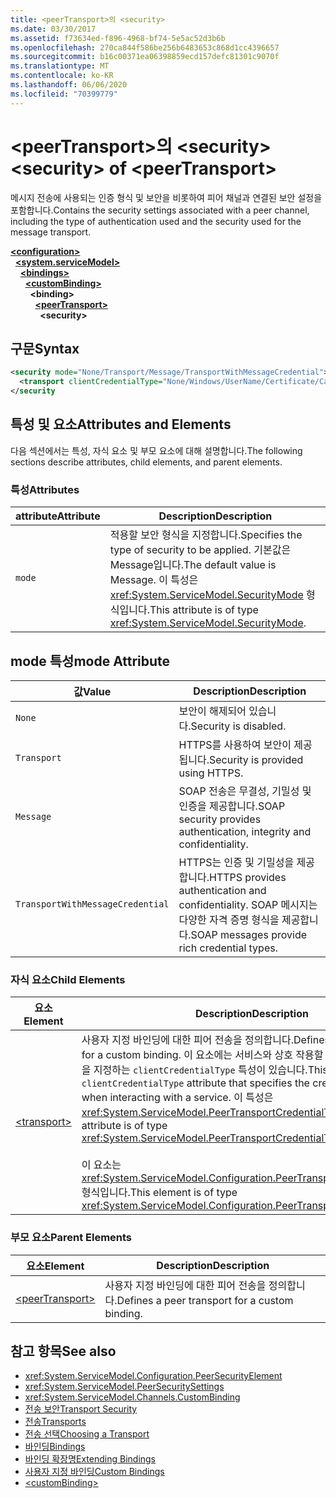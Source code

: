 ```yaml
---
title: <peerTransport>의 <security>
ms.date: 03/30/2017
ms.assetid: f73634ed-f896-4968-bf74-5e5ac52d3b6b
ms.openlocfilehash: 270ca844f586be256b6483653c868d1cc4396657
ms.sourcegitcommit: b16c00371ea06398859ecd157defc81301c9070f
ms.translationtype: MT
ms.contentlocale: ko-KR
ms.lasthandoff: 06/06/2020
ms.locfileid: "70399779"
---
```

# <a name="security-of-peertransport"></a><span data-ttu-id="e244d-102">\<peerTransport>의 \<security></span><span class="sxs-lookup"><span data-stu-id="e244d-102">\<security> of \<peerTransport></span></span>
<span data-ttu-id="e244d-103">메시지 전송에 사용되는 인증 형식 및 보안을 비롯하여 피어 채널과 연결된 보안 설정을 포함합니다.</span><span class="sxs-lookup"><span data-stu-id="e244d-103">Contains the security settings associated with a peer channel, including the type of authentication used and the security used for the message transport.</span></span>  
  
[**\<configuration>**](../configuration-element.md)\
&nbsp;&nbsp;[**\<system.serviceModel>**](system-servicemodel.md)\
&nbsp;&nbsp;&nbsp;&nbsp;[**\<bindings>**](bindings.md)\
&nbsp;&nbsp;&nbsp;&nbsp;&nbsp;&nbsp;[**\<customBinding>**](custombinding.md)\
&nbsp;&nbsp;&nbsp;&nbsp;&nbsp;&nbsp;&nbsp;&nbsp;**\<binding>**\
&nbsp;&nbsp;&nbsp;&nbsp;&nbsp;&nbsp;&nbsp;&nbsp;&nbsp;&nbsp;[**\<peerTransport>**](peertransport.md)\
&nbsp;&nbsp;&nbsp;&nbsp;&nbsp;&nbsp;&nbsp;&nbsp;&nbsp;&nbsp;&nbsp;&nbsp;**\<security>**  
  
## <a name="syntax"></a><span data-ttu-id="e244d-104">구문</span><span class="sxs-lookup"><span data-stu-id="e244d-104">Syntax</span></span>  
  
```xml  
<security mode="None/Transport/Message/TransportWithMessageCredential">
  <transport clientCredentialType="None/Windows/UserName/Certificate/CardSpace" />
</security
```  
  
## <a name="attributes-and-elements"></a><span data-ttu-id="e244d-105">특성 및 요소</span><span class="sxs-lookup"><span data-stu-id="e244d-105">Attributes and Elements</span></span>  
 <span data-ttu-id="e244d-106">다음 섹션에서는 특성, 자식 요소 및 부모 요소에 대해 설명합니다.</span><span class="sxs-lookup"><span data-stu-id="e244d-106">The following sections describe attributes, child elements, and parent elements.</span></span>  
  
### <a name="attributes"></a><span data-ttu-id="e244d-107">특성</span><span class="sxs-lookup"><span data-stu-id="e244d-107">Attributes</span></span>  
  
|<span data-ttu-id="e244d-108">attribute</span><span class="sxs-lookup"><span data-stu-id="e244d-108">Attribute</span></span>|<span data-ttu-id="e244d-109">Description</span><span class="sxs-lookup"><span data-stu-id="e244d-109">Description</span></span>|  
|---------------|-----------------|  
|`mode`|<span data-ttu-id="e244d-110">적용할 보안 형식을 지정합니다.</span><span class="sxs-lookup"><span data-stu-id="e244d-110">Specifies the type of security to be applied.</span></span> <span data-ttu-id="e244d-111">기본값은 Message입니다.</span><span class="sxs-lookup"><span data-stu-id="e244d-111">The default value is Message.</span></span> <span data-ttu-id="e244d-112">이 특성은 <xref:System.ServiceModel.SecurityMode> 형식입니다.</span><span class="sxs-lookup"><span data-stu-id="e244d-112">This attribute is of type <xref:System.ServiceModel.SecurityMode>.</span></span>|  
  
## <a name="mode-attribute"></a><span data-ttu-id="e244d-113">mode 특성</span><span class="sxs-lookup"><span data-stu-id="e244d-113">mode Attribute</span></span>  
  
|<span data-ttu-id="e244d-114">값</span><span class="sxs-lookup"><span data-stu-id="e244d-114">Value</span></span>|<span data-ttu-id="e244d-115">Description</span><span class="sxs-lookup"><span data-stu-id="e244d-115">Description</span></span>|  
|-----------|-----------------|  
|`None`|<span data-ttu-id="e244d-116">보안이 해제되어 있습니다.</span><span class="sxs-lookup"><span data-stu-id="e244d-116">Security is disabled.</span></span>|  
|`Transport`|<span data-ttu-id="e244d-117">HTTPS를 사용하여 보안이 제공됩니다.</span><span class="sxs-lookup"><span data-stu-id="e244d-117">Security is provided using HTTPS.</span></span>|  
|`Message`|<span data-ttu-id="e244d-118">SOAP 전송은 무결성, 기밀성 및 인증을 제공합니다.</span><span class="sxs-lookup"><span data-stu-id="e244d-118">SOAP security provides authentication, integrity and confidentiality.</span></span>|  
|`TransportWithMessageCredential`|<span data-ttu-id="e244d-119">HTTPS는 인증 및 기밀성을 제공합니다.</span><span class="sxs-lookup"><span data-stu-id="e244d-119">HTTPS provides authentication and confidentiality.</span></span> <span data-ttu-id="e244d-120">SOAP 메시지는 다양한 자격 증명 형식을 제공합니다.</span><span class="sxs-lookup"><span data-stu-id="e244d-120">SOAP messages provide rich credential types.</span></span>|  
  
### <a name="child-elements"></a><span data-ttu-id="e244d-121">자식 요소</span><span class="sxs-lookup"><span data-stu-id="e244d-121">Child Elements</span></span>  
  
|<span data-ttu-id="e244d-122">요소</span><span class="sxs-lookup"><span data-stu-id="e244d-122">Element</span></span>|<span data-ttu-id="e244d-123">Description</span><span class="sxs-lookup"><span data-stu-id="e244d-123">Description</span></span>|  
|-------------|-----------------|  
|[\<transport>](transport-of-peertransport.md)|<span data-ttu-id="e244d-124">사용자 지정 바인딩에 대한 피어 전송을 정의합니다.</span><span class="sxs-lookup"><span data-stu-id="e244d-124">Defines a peer transport for a custom binding.</span></span> <span data-ttu-id="e244d-125">이 요소에는 서비스와 상호 작용할 때 사용되는 자격 증명을 지정하는 `clientCredentialType` 특성이 있습니다.</span><span class="sxs-lookup"><span data-stu-id="e244d-125">This element has a `clientCredentialType` attribute that specifies the credentials to be used when interacting with a service.</span></span> <span data-ttu-id="e244d-126">이 특성은 <xref:System.ServiceModel.PeerTransportCredentialType> 형식입니다.</span><span class="sxs-lookup"><span data-stu-id="e244d-126">This attribute is of type <xref:System.ServiceModel.PeerTransportCredentialType>.</span></span><br /><br /> <span data-ttu-id="e244d-127">이 요소는 <xref:System.ServiceModel.Configuration.PeerTransportSecurityElement> 형식입니다.</span><span class="sxs-lookup"><span data-stu-id="e244d-127">This element is of type <xref:System.ServiceModel.Configuration.PeerTransportSecurityElement>.</span></span>|  
  
### <a name="parent-elements"></a><span data-ttu-id="e244d-128">부모 요소</span><span class="sxs-lookup"><span data-stu-id="e244d-128">Parent Elements</span></span>  
  
|<span data-ttu-id="e244d-129">요소</span><span class="sxs-lookup"><span data-stu-id="e244d-129">Element</span></span>|<span data-ttu-id="e244d-130">Description</span><span class="sxs-lookup"><span data-stu-id="e244d-130">Description</span></span>|  
|-------------|-----------------|  
|[\<peerTransport>](peertransport.md)|<span data-ttu-id="e244d-131">사용자 지정 바인딩에 대한 피어 전송을 정의합니다.</span><span class="sxs-lookup"><span data-stu-id="e244d-131">Defines a peer transport for a custom binding.</span></span>|  
  
## <a name="see-also"></a><span data-ttu-id="e244d-132">참고 항목</span><span class="sxs-lookup"><span data-stu-id="e244d-132">See also</span></span>

- <xref:System.ServiceModel.Configuration.PeerSecurityElement>
- <xref:System.ServiceModel.PeerSecuritySettings>
- <xref:System.ServiceModel.Channels.CustomBinding>
- [<span data-ttu-id="e244d-133">전송 보안</span><span class="sxs-lookup"><span data-stu-id="e244d-133">Transport Security</span></span>](../../../wcf/feature-details/transport-security.md)
- [<span data-ttu-id="e244d-134">전송</span><span class="sxs-lookup"><span data-stu-id="e244d-134">Transports</span></span>](../../../wcf/feature-details/transports.md)
- [<span data-ttu-id="e244d-135">전송 선택</span><span class="sxs-lookup"><span data-stu-id="e244d-135">Choosing a Transport</span></span>](../../../wcf/feature-details/choosing-a-transport.md)
- [<span data-ttu-id="e244d-136">바인딩</span><span class="sxs-lookup"><span data-stu-id="e244d-136">Bindings</span></span>](../../../wcf/bindings.md)
- [<span data-ttu-id="e244d-137">바인딩 확장명</span><span class="sxs-lookup"><span data-stu-id="e244d-137">Extending Bindings</span></span>](../../../wcf/extending/extending-bindings.md)
- [<span data-ttu-id="e244d-138">사용자 지정 바인딩</span><span class="sxs-lookup"><span data-stu-id="e244d-138">Custom Bindings</span></span>](../../../wcf/extending/custom-bindings.md)
- [\<customBinding>](custombinding.md)
